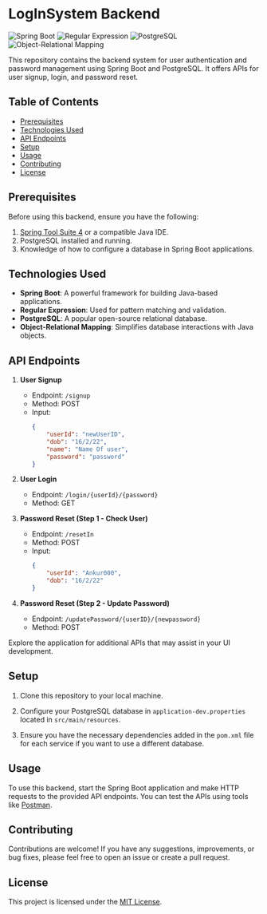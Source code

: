 # LogInSystem Backend

![Spring Boot](https://www.vectorlogo.zone/logos/springio/springio-icon.svg)
![Regular Expression](https://cdn0.iconfinder.com/data/icons/programming-and-coding-3/48/16-Code-1024.png)
![PostgreSQL](https://www.vectorlogo.zone/logos/postgresql/postgresql-icon.svg)
![Object-Relational Mapping](https://cdn3.iconfinder.com/data/icons/human-resources-70/133/12-1024.png)

This repository contains the backend system for user authentication and password management using Spring Boot and PostgreSQL. It offers APIs for user signup, login, and password reset.

## Table of Contents

- [Prerequisites](#prerequisites)
- [Technologies Used](#technologies-used)
- [API Endpoints](#api-endpoints)
- [Setup](#setup)
- [Usage](#usage)
- [Contributing](#contributing)
- [License](#license)

## Prerequisites

Before using this backend, ensure you have the following:

1. [Spring Tool Suite 4](https://spring.io/tools) or a compatible Java IDE.
2. PostgreSQL installed and running.
3. Knowledge of how to configure a database in Spring Boot applications.

## Technologies Used

- **Spring Boot**: A powerful framework for building Java-based applications.
- **Regular Expression**: Used for pattern matching and validation.
- **PostgreSQL**: A popular open-source relational database.
- **Object-Relational Mapping**: Simplifies database interactions with Java objects.

## API Endpoints

1. **User Signup**
   - Endpoint: `/signup`
   - Method: POST
   - Input:
     ```json
     {
         "userId": "newUserID",
         "dob": "16/2/22",
         "name": "Name Of user",
         "password": "password"
     }
     ```
   
2. **User Login**
   - Endpoint: `/login/{userId}/{password}`
   - Method: GET

3. **Password Reset (Step 1 - Check User)**
   - Endpoint: `/resetIn`
   - Method: POST
   - Input:
     ```json
     {
         "userId": "Ankur000",
         "dob": "16/2/22"
     }
     ```

4. **Password Reset (Step 2 - Update Password)**
   - Endpoint: `/updatePassword/{userID}/{newpassword}`
   - Method: POST

Explore the application for additional APIs that may assist in your UI development.

## Setup

1. Clone this repository to your local machine.

2. Configure your PostgreSQL database in `application-dev.properties` located in `src/main/resources`.

3. Ensure you have the necessary dependencies added in the `pom.xml` file for each service if you want to use a different database.

## Usage

To use this backend, start the Spring Boot application and make HTTP requests to the provided API endpoints. You can test the APIs using tools like [Postman](https://www.postman.com/).

## Contributing

Contributions are welcome! If you have any suggestions, improvements, or bug fixes, please feel free to open an issue or create a pull request.

## License

This project is licensed under the [MIT License](LICENSE).
